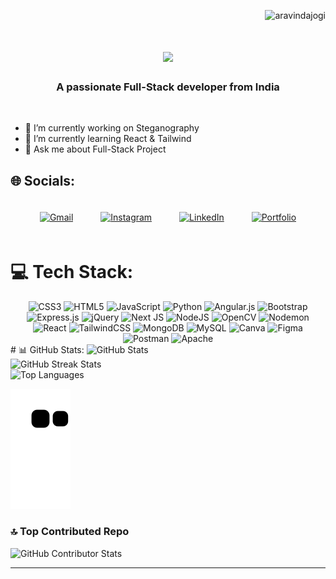 <p align="right"> <img src="https://komarev.com/ghpvc/?username=ChrisRogen&label=Profile%20views&color=0e75b6&style=flat" alt="aravindajogi" /> </p>
<h1 align="center">
    <img src="https://readme-typing-svg.herokuapp.com/?font=Righteous&size=35&center=true&vCenter=true&width=500&height=70&duration=4000&lines=Hi+There!+👋;+I'm+Chris+Rogen!;" />
</h1>

<h3 align="center">A passionate Full-Stack developer from India </h3>

<br/>

- 🔭 I’m currently working on Steganography
- 🌱 I’m currently learning React & Tailwind
- 💬 Ask me about Full-Stack Project

## 🌐 Socials:
<div style="text-align: center;">
  <a href="mailto:rogenirchris@gmail.com" style="display: inline-block; margin: 20px;">
    <img src="https://img.shields.io/badge/Gmail-%23E4405F.svg?logo=Gmail&logoColor=white" alt="Gmail" style="width: 100px;">
  </a>

  <a href="https://www.instagram.com/mr_panther_boi_?igsh=MXNnYjN6aGZsZWhzbg==" target="_blank" style="display: inline-block; margin: 20px;">
    <img src="https://img.shields.io/badge/Instagram-%23E4405F.svg?logo=Instagram&logoColor=white" alt="Instagram" style="width: 143px;">
  </a>

  <a href="https://www.linkedin.com/in/chris-rogen-i-r-008673302/" target="_blank" style="display: inline-block; margin: 20px;">
    <img src="https://img.shields.io/badge/LinkedIn-%230077B5.svg?logo=linkedin&logoColor=white" alt="LinkedIn" style="width: 125px;">
  </a>

  <a href="https://salesp07.github.io" target="_blank" style="display: inline-block; margin: 20px;">
    <img src="https://img.shields.io/badge/Portfolio-%23E4405F.svg?logo=todoist&logoColor=white" alt="Portfolio" style="width: 123px;">
  </a>
</div>




# 💻 Tech Stack:
<div style="text-align: center;">
  <img src="https://img.shields.io/badge/css3-%231572B6.svg?style=plastic&logo=css3&logoColor=white" alt="CSS3">
  <img src="https://img.shields.io/badge/html5-%23E34F26.svg?style=plastic&logo=html5&logoColor=white" alt="HTML5">
  <img src="https://img.shields.io/badge/javascript-%23323330.svg?style=plastic&logo=javascript&logoColor=%23F7DF1E" alt="JavaScript">
  <img src="https://img.shields.io/badge/python-3670A0?style=plastic&logo=python&logoColor=ffdd54" alt="Python">
  <img src="https://img.shields.io/badge/angular.js-%23E23237.svg?style=plastic&logo=angularjs&logoColor=white" alt="Angular.js">
  <img src="https://img.shields.io/badge/bootstrap-%238511FA.svg?style=plastic&logo=bootstrap&logoColor=white" alt="Bootstrap">
  <img src="https://img.shields.io/badge/express.js-%23404d59.svg?style=plastic&logo=express&logoColor=%2361DAFB" alt="Express.js">
  <img src="https://img.shields.io/badge/jquery-%230769AD.svg?style=plastic&logo=jquery&logoColor=white" alt="jQuery">
  <img src="https://img.shields.io/badge/Next-black?style=plastic&logo=next.js&logoColor=white" alt="Next JS">
  <img src="https://img.shields.io/badge/node.js-6DA55F?style=plastic&logo=node.js&logoColor=white" alt="NodeJS">
  <img src="https://img.shields.io/badge/opencv-%23white.svg?style=plastic&logo=opencv&logoColor=white" alt="OpenCV">
  <img src="https://img.shields.io/badge/NODEMON-%23323330.svg?style=plastic&logo=nodemon&logoColor=%BBDEAD" alt="Nodemon">
  <img src="https://img.shields.io/badge/react-%2320232a.svg?style=plastic&logo=react&logoColor=%2361DAFB" alt="React">
  <img src="https://img.shields.io/badge/tailwindcss-%2338B2AC.svg?style=plastic&logo=tailwind-css&logoColor=white" alt="TailwindCSS">
  <img src="https://img.shields.io/badge/MongoDB-%234ea94b.svg?style=plastic&logo=mongodb&logoColor=white" alt="MongoDB">
  <img src="https://img.shields.io/badge/mysql-%2300000f.svg?style=plastic&logo=mysql&logoColor=white" alt="MySQL">
  <img src="https://img.shields.io/badge/Canva-%2300C4CC.svg?style=plastic&logo=Canva&logoColor=white" alt="Canva">
  <img src="https://img.shields.io/badge/figma-%23F24E1E.svg?style=plastic&logo=figma&logoColor=white" alt="Figma">
  <img src="https://img.shields.io/badge/Postman-FF6C37?style=plastic&logo=postman&logoColor=white" alt="Postman">
  <img src="https://img.shields.io/badge/apache-%23D42029.svg?style=plastic&logo=apache&logoColor=white" alt="Apache">
</div>
# 📊 GitHub Stats:
<img src="https://github-readme-stats.vercel.app/api?username=ChrisRogen&theme=blue-green&hide_border=false&include_all_commits=false&count_private=false" alt="GitHub Stats">
<br/>
<img src="https://github-readme-streak-stats.herokuapp.com/?user=ChrisRogen&theme=blue-green&hide_border=false" alt="GitHub Streak Stats">
<br/>
<img src="https://github-readme-stats.vercel.app/api/top-langs/?username=ChrisRogen&theme=blue-green&hide_border=false&include_all_commits=false&count_private=false&layout=compact" alt="Top Languages">


![snake gif](https://github.com/ChrisRogen/ChrisRogen/blob/output/github-contribution-grid-snake.svg)


### 🔝 Top Contributed Repo
<img src="https://github-contributor-stats.vercel.app/api?username=ChrisRogen&limit=5&theme=blue-green&combine_all_yearly_contributions=true" alt="GitHub Contributor Stats">
<hr>


<!-- Proudly created with GPRM ( https://gprm.itsvg.in ) -->

<!--
**ChrisRogen/ChrisRogen** is a ✨ _special_ ✨ repository because its `README.md` (this file) appears on your GitHub profile.
### Hi there 👋


Here are some ideas to get you started:

- 🔭 I’m currently working on ...
- 🌱 I’m currently learning ...
- 👯 I’m looking to collaborate on ...
- 🤔 I’m looking for help with ...
- 💬 Ask me about ...
- 📫 How to reach me: ...
- 😄 Pronouns: ...
- ⚡ Fun fact: ...
-->
